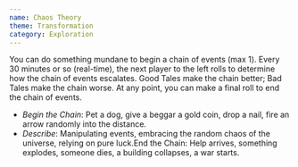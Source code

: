 ```yaml
---
name: Chaos Theory
theme: Transformation
category: Exploration
---
```


You can do something mundane to begin a chain of events (max 1). Every 30 minutes or so (real-time), the next player to the left rolls to determine how the chain of events escalates. Good Tales make the chain better; Bad Tales make the chain worse. At any point, you can make a final roll to end the chain of events. 

* *Begin the Chain*: Pet a dog, give a beggar a gold coin,  drop a nail, fire an arrow randomly into the distance.
* *Describe*: Manipulating events, embracing the random chaos of the universe, relying on pure luck.End the Chain: Help arrives, something explodes, someone dies, a building collapses, a war starts.